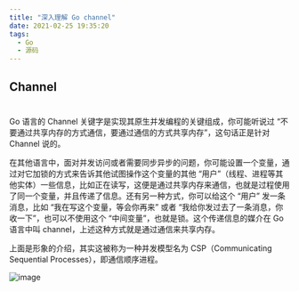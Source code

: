 ```yaml
---
title: "深入理解 Go channel"
date: 2021-02-25 19:35:20
tags:
  - Go
  - 源码
---
```


## Channel

#

#

Go 语言的 Channel 关键字是实现其原生并发编程的关键组成，你可能听说过 “不要通过共享内存的方式通信，要通过通信的方式共享内存”，这句话正是针对 Channel 说的。

在其他语言中，面对并发访问或者需要同步异步的问题，你可能设置一个变量，通过对它加锁的方式来告诉其他试图操作这个变量的其他 “用户”（线程、进程等其他实体）一些信息，比如正在读写，这便是通过共享内存来通信，也就是过程使用了同一个变量，并且传递了信息。还有另一种方式，你可以给这个 “用户” 发一条消息，比如 “我在写这个变量，等会你再来” 或者 “我给你发过去了一条消息，你收一下”，也可以不使用这个 “中间变量”，也就是锁。这个传递信息的媒介在 Go 语言中叫 channel，上述这种方式就是通过通信来共享内存。

上面是形象的介绍，其实这被称为一种并发模型名为 CSP（Communicating Sequential Processes），即通信顺序进程。

![image](https://raw.githubusercontent.com/sh1luo/CDN/master/imagescsp.svg)

